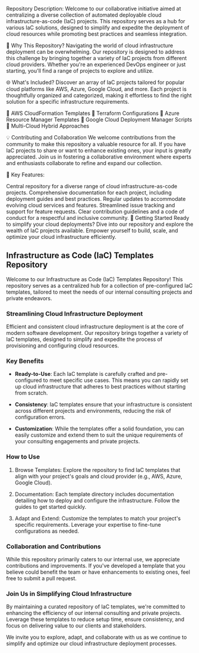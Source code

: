 Repository Description:
Welcome to our collaborative initiative aimed at centralizing a diverse collection of automated deployable cloud infrastructure-as-code (IaC) projects. This repository serves as a hub for various IaC solutions, designed to simplify and expedite the deployment of cloud resources while promoting best practices and seamless integration.

🚀 Why This Repository?
Navigating the world of cloud infrastructure deployment can be overwhelming. Our repository is designed to address this challenge by bringing together a variety of IaC projects from different cloud providers. Whether you're an experienced DevOps engineer or just starting, you'll find a range of projects to explore and utilize.

🌐 What's Included?
Discover an array of IaC projects tailored for popular cloud platforms like AWS, Azure, Google Cloud, and more. Each project is thoughtfully organized and categorized, making it effortless to find the right solution for a specific infrastructure requirements.

🔹 AWS CloudFormation Templates
🔹 Terraform Configurations
🔹 Azure Resource Manager Templates
🔹 Google Cloud Deployment Manager Scripts
🔹 Multi-Cloud Hybrid Approaches

💡 Contributing and Collaboration
We welcome contributions from the community to make this repository a valuable resource for all. If you have IaC projects to share or want to enhance existing ones, your input is greatly appreciated. Join us in fostering a collaborative environment where experts and enthusiasts collaborate to refine and expand our collection.

🌟 Key Features:

Central repository for a diverse range of cloud infrastructure-as-code projects.
Comprehensive documentation for each project, including deployment guides and best practices.
Regular updates to accommodate evolving cloud services and features.
Streamlined issue tracking and support for feature requests.
Clear contribution guidelines and a code of conduct for a respectful and inclusive community.
🔗 Getting Started
Ready to simplify your cloud deployments? Dive into our repository and explore the wealth of IaC projects available. Empower yourself to build, scale, and optimize your cloud infrastructure efficiently.

## Infrastructure as Code (IaC) Templates Repository

Welcome to our Infrastructure as Code (IaC) Templates Repository! This repository serves as a centralized hub for a collection of pre-configured IaC templates, tailored to meet the needs of our internal consulting projects and private endeavors.

### Streamlining Cloud Infrastructure Deployment

Efficient and consistent cloud infrastructure deployment is at the core of modern software development. Our repository brings together a variety of IaC templates, designed to simplify and expedite the process of provisioning and configuring cloud resources.

### Key Benefits

- **Ready-to-Use**: Each IaC template is carefully crafted and pre-configured to meet specific use cases. This means you can rapidly set up cloud infrastructure that adheres to best practices without starting from scratch.

- **Consistency**: IaC templates ensure that your infrastructure is consistent across different projects and environments, reducing the risk of configuration errors.

- **Customization**: While the templates offer a solid foundation, you can easily customize and extend them to suit the unique requirements of your consulting engagements and private projects.

### How to Use

1. Browse Templates: Explore the repository to find IaC templates that align with your project's goals and cloud provider (e.g., AWS, Azure, Google Cloud).

2. Documentation: Each template directory includes documentation detailing how to deploy and configure the infrastructure. Follow the guides to get started quickly.

3. Adapt and Extend: Customize the templates to match your project's specific requirements. Leverage your expertise to fine-tune configurations as needed.

### Collaboration and Contributions

While this repository primarily caters to our internal use, we appreciate contributions and improvements. If you've developed a template that you believe could benefit the team or have enhancements to existing ones, feel free to submit a pull request.

### Join Us in Simplifying Cloud Infrastructure

By maintaining a curated repository of IaC templates, we're committed to enhancing the efficiency of our internal consulting and private projects. Leverage these templates to reduce setup time, ensure consistency, and focus on delivering value to our clients and stakeholders.

We invite you to explore, adapt, and collaborate with us as we continue to simplify and optimize our cloud infrastructure deployment processes.

